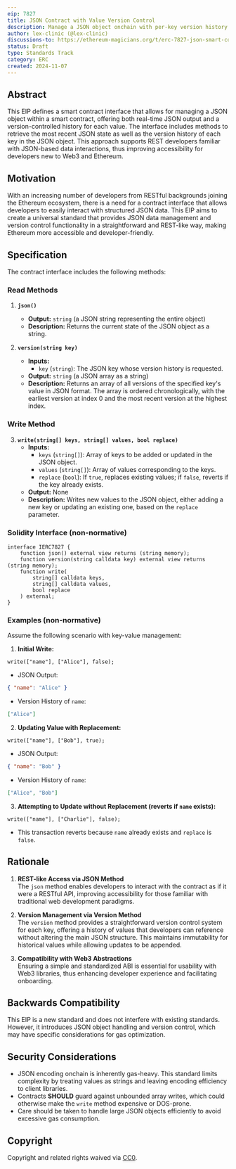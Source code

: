 ```yaml
---
eip: 7827
title: JSON Contract with Value Version Control
description: Manage a JSON object onchain with per-key version history and a REST-like read interface.
author: lex-clinic (@lex-clinic)
discussions-to: https://ethereum-magicians.org/t/erc-7827-json-smart-contract-with-value-version-control/21865
status: Draft
type: Standards Track
category: ERC
created: 2024-11-07
---
```


## Abstract
This EIP defines a smart contract interface that allows for managing a JSON object within a smart contract, offering both real-time JSON output and a version-controlled history for each value. The interface includes methods to retrieve the most recent JSON state as well as the version history of each key in the JSON object. This approach supports REST developers familiar with JSON-based data interactions, thus improving accessibility for developers new to Web3 and Ethereum.

## Motivation
With an increasing number of developers from RESTful backgrounds joining the Ethereum ecosystem, there is a need for a contract interface that allows developers to easily interact with structured JSON data. This EIP aims to create a universal standard that provides JSON data management and version control functionality in a straightforward and REST-like way, making Ethereum more accessible and developer-friendly.

## Specification
The contract interface includes the following methods:

### Read Methods

1. **`json()`**  
   - **Output:** `string` (a JSON string representing the entire object)  
   - **Description:** Returns the current state of the JSON object as a string.

2. **`version(string key)`**  
   - **Inputs:**  
     - `key` (`string`): The JSON key whose version history is requested.  
   - **Output:** `string` (a JSON array as a string)  
   - **Description:** Returns an array of all versions of the specified key's value in JSON format. The array is ordered chronologically, with the earliest version at index 0 and the most recent version at the highest index.

### Write Method

3. **`write(string[] keys, string[] values, bool replace)`**  
   - **Inputs:**  
     - `keys` (`string[]`): Array of keys to be added or updated in the JSON object.  
     - `values` (`string[]`): Array of values corresponding to the keys.  
     - `replace` (`bool`): If `true`, replaces existing values; if `false`, reverts if the key already exists.  
   - **Output:** None  
   - **Description:** Writes new values to the JSON object, either adding a new key or updating an existing one, based on the `replace` parameter.

### Solidity Interface (non-normative)

```solidity
interface IERC7827 {
    function json() external view returns (string memory);
    function version(string calldata key) external view returns (string memory);
    function write(
        string[] calldata keys,
        string[] calldata values,
        bool replace
    ) external;
}
```

### Examples (non-normative)

Assume the following scenario with key-value management:

1. **Initial Write:**
```solidity
write(["name"], ["Alice"], false);
```
- JSON Output:
```json
{ "name": "Alice" }
```
- Version History of `name`:
```json
["Alice"]
```

2. **Updating Value with Replacement:**
```solidity
write(["name"], ["Bob"], true);
```
- JSON Output:
```json
{ "name": "Bob" }
```
- Version History of `name`:
```json
["Alice", "Bob"]
```

3. **Attempting to Update without Replacement (reverts if `name` exists):**
```solidity
write(["name"], ["Charlie"], false);
```
- This transaction reverts because `name` already exists and `replace` is `false`.

## Rationale

1. **REST-like Access via JSON Method**  
   The `json` method enables developers to interact with the contract as if it were a RESTful API, improving accessibility for those familiar with traditional web development paradigms.

2. **Version Management via Version Method**  
   The `version` method provides a straightforward version control system for each key, offering a history of values that developers can reference without altering the main JSON structure. This maintains immutability for historical values while allowing updates to be appended.

3. **Compatibility with Web3 Abstractions**  
   Ensuring a simple and standardized ABI is essential for usability with Web3 libraries, thus enhancing developer experience and facilitating onboarding.

## Backwards Compatibility
This EIP is a new standard and does not interfere with existing standards. However, it introduces JSON object handling and version control, which may have specific considerations for gas optimization.

## Security Considerations
- JSON encoding onchain is inherently gas-heavy. This standard limits complexity by treating values as strings and leaving encoding efficiency to client libraries.  
- Contracts **SHOULD** guard against unbounded array writes, which could otherwise make the `write` method expensive or DOS-prone.  
- Care should be taken to handle large JSON objects efficiently to avoid excessive gas consumption.

## Copyright
Copyright and related rights waived via [CC0](https://creativecommons.org/publicdomain/zero/1.0/).
